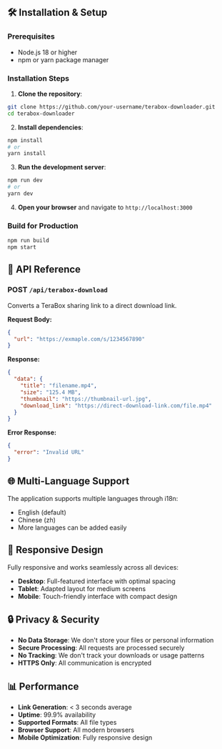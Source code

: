 

## 🛠️ Installation & Setup

### Prerequisites
- Node.js 18 or higher
- npm or yarn package manager

### Installation Steps

1. **Clone the repository**:
```bash
git clone https://github.com/your-username/terabox-downloader.git
cd terabox-downloader
```

2. **Install dependencies**:
```bash
npm install
# or
yarn install
```

3. **Run the development server**:
```bash
npm run dev
# or
yarn dev
```

4. **Open your browser** and navigate to `http://localhost:3000`

### Build for Production

```bash
npm run build
npm start
```

## 🔧 API Reference

### POST `/api/terabox-download`

Converts a TeraBox sharing link to a direct download link.

**Request Body:**
```json
{
  "url": "https://exmaple.com/s/1234567890"
}
```

**Response:**
```json
{
  "data": {
    "title": "filename.mp4",
    "size": "125.4 MB",
    "thumbnail": "https://thumbnail-url.jpg",
    "download_link": "https://direct-download-link.com/file.mp4"
  }
}
```

**Error Response:**
```json
{
  "error": "Invalid URL"
}
```

## 🌐 Multi-Language Support

The application supports multiple languages through i18n:
- English (default)
- Chinese (zh)
- More languages can be added easily

## 📱 Responsive Design

Fully responsive and works seamlessly across all devices:
- **Desktop**: Full-featured interface with optimal spacing
- **Tablet**: Adapted layout for medium screens
- **Mobile**: Touch-friendly interface with compact design

## 🔒 Privacy & Security

- **No Data Storage**: We don't store your files or personal information
- **Secure Processing**: All requests are processed securely
- **No Tracking**: We don't track your downloads or usage patterns
- **HTTPS Only**: All communication is encrypted

## 📊 Performance

- **Link Generation**: < 3 seconds average
- **Uptime**: 99.9% availability
- **Supported Formats**: All file types
- **Browser Support**: All modern browsers
- **Mobile Optimization**: Fully responsive design


